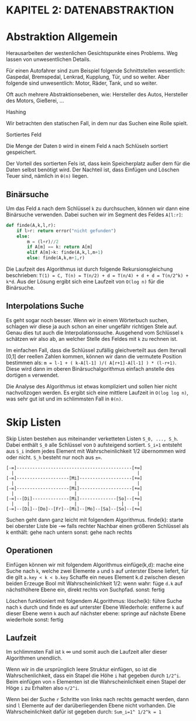KAPITEL 2: DATENABSTRAKTION
===========================


# Abstraktion Allgemein

Herausarbeiten der westenlichen Gesichtspunkte eines Problems. Weg lassen von unwesentlichen Details.

Für einen Autofahrer sind zum Beispiel folgende Schnittstellen wesentlich: Gaspedal, Bremspedal, Lenkrad, Kupplung, Tür, und so weiter. Aber folgende sind unwesentlich: Motor, Räder, Tank, und so weiter.

Oft auch mehrere Abstraktionsebenen, wie: Hersteller des Autos, Hersteller des Motors, Gießerei, ...




















Hashing

Wir betrachten den statischen Fall, in dem nur das Suchen eine Rolle spielt.

Sortiertes Feld

Die Menge der Daten `D` wird in einem Feld `A` nach Schlüseln sortiert gespeichert.

Der Vorteil des sortierten Fels ist, dass kein Speicherplatz außer dem für die Daten selbst benötigt wird. Der Nachteil ist, dass Einfügen und Löschen Teuer sind, nämlich in `θ(n)` liegen.


## Binärsuche

Um das Feld `A` nach dem Schlüssel `k` zu durchsuchen, können wir dann eine Binärsuche verwenden. Dabei suchen wir im Segment des Feldes `A[l:r]`:

```python
def finde(A,k,l,r):
    if l>r: return error("nicht gefunden")
    else:
        m = (l+r)//2
        if A[m] == k: return A[m]
        elif A[m]>k: finde(A,k,l,m+1)
        else: finde(A,k,m+1,r)
```

Die Laufzeit des Algorithmus ist durch folgende Rekursionsgleichung beschrieben: `T(1) = C, T(n) = T(n/2) + d = T(n/4) + d + d = T(n/2^k) + k*d`. Aus der Lösung ergibt sich eine Laufzeit von `O(log n)` für die Binärsuche.


## Interpolations Suche

Es geht sogar noch besser. Wenn wir in einem Wörterbuch suchen, schlagen wir diese ja auch schon an einer ungefähr richtigen Stele auf. Genau dies tut auch die Interpolationssuche. Ausgehend vom Schlüssel `k` schätzen wir also ab, an welcher Stelle des Feldes mit `k` zu rechnen ist.

Im einfachen Fall, dass die Schlüssel zufällig gleichverteilt aus dem Itervall [0,1] der reellen Zahlen kommen, können wir dann die vermutete Position bestimmen als: `m = l-1 + ( k-A[l-1] )/( A[r+1]-A[l-1] ) * (l-r+1)`. Diese wird dann im oberen Binärsuchalgorithmus einfach anstelle des dortigen `m` verwendet.

Die Analyse des Algorithmus ist etwas kompliziert und sollen hier nicht nachvollzogen werden. Es ergibt sich eine mittlere Laufzeit in `O(log log n)`, was sehr gut ist und im schlimmsten Fall in `θ(n)`.



# Skip Listen

Skip Listen bestehen aus miteinander verketteten Listen `S_0, ..., S_h`. Dabei enthält `S_0` alle Schlüssel von `D` aufsteigend sortiert. `S_i+1` entsteht aus `S_i` indem jedes Element mit Wahrscheinlichkeit 1/2 übernommen wird oder nicht. `S_h` besteht nur noch aus `±∞`.

```
[-∞]--------------------------------------------[+∞]
  |                                               |
[-∞]--------------------[Mi]--------------------[+∞]
  |                       |                       |
[-∞]--------------------[Mi]--------------------[+∞]
  |                       |                       |
[-∞]--[Di]--------------[Mi]--------------[So]--[+∞]
  |     |                 |                 |     |
[-∞]--[Di]--[Do]--[Fr]--[Mi]--[Mo]--[Sa]--[So]--[+∞]
```

Suchen geht dann ganz leicht mit folgendem Algorithmus.
finde(k):
    starte bei oberster Liste bie -∞
    falls rechter Nachbar einen größeren Schlüssel als k enthält:
        gehe nach untern
    sonst:
        gehe nach rechts


## Operationen

Einfügen können wir mit folgendem Algorithmus
einfüge(k,d):
    mache eine Suche nach `k`, welche zwei Elemente `a` und `b` auf unterster Ebene liefert, für die gilt `a.key < k < b.key`
    Schaffe ein neues Element k.d zwischen diesen beiden
    Erzeuge Bool mit Wahrscheinlichkeit 1/2:
        wenn wahr:
            füge `d.k` auf nächsthöhere Ebene ein, direkt rechts von Suchpfad.
        sonst:
            fertig

Löschen funktioniert mit folgendem ALgorithmus:
lösche(k):
    führe Suche nach `k` durch und finde es auf unterster Ebene
    Wiederhole:
        entferne `k` auf dieser Ebene
        wenn `k` auch auf nächster ebene:
            springe auf nächste Ebene
            wiederhole
        sonst:
            fertig

## Laufzeit

Im schlimmsten Fall ist `k` ∞ und somit auch die Laufzeit aller dieser Algorithmen unendlich.

Wenn wir in die ursprünglich leere Struktur einfügen, so ist die Wahrschenlichkeit, dass ein Stapel die Höhe `i` hat gegeben durch `1/2^i`. Beim einfügen von `n` Elementen ist die Wahrscheinlichkeit einen Stapel der Höge `i` zu Erhalten also `n/2^i`.

Wenn bei der Suche `r` Schritte von links nach rechts gemacht werden, dann sind `l` Elemente auf der darüberliegenden Ebene nicht vorhanden. Die Wahrscheinlichkeit dafür ist gegeben durch:
`Sum_i=1^ 1/2^k = 1`


